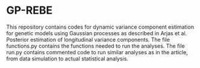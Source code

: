 # GP-REBE
This repository contains codes for dynamic variance component estimation for genetic models using Gaussian processes as described in Arjas et al. Posterior estimation of longitudinal variance components. The file functions.py contains the functions needed to run the analyses. The file run.py contains commented code to run similar analyses as in the article, from data simulation to actual statistical analysis.
